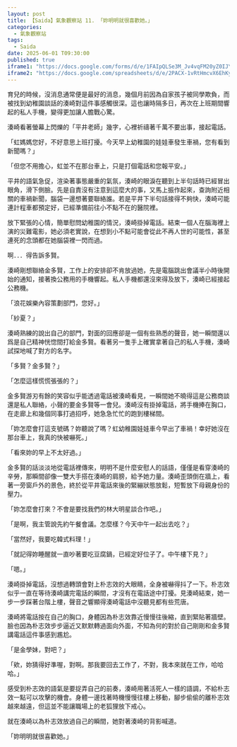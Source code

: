 ```yaml
---
layout: post
title: 【Saida】氣象觀察站 11. 「妳明明就很喜歡她。」
categories:
  - 氣象觀察站
tags:
  - Saida
date: 2025-06-01 T09:30:00
published: true
iframe1: "https://docs.google.com/forms/d/e/1FAIpQLSe3M_Jv4vqFM20yZ0IJYArbYe_CXupi1t43fasHyEK8ltuXyg/viewform?embedded=true"
iframe2: "https://docs.google.com/spreadsheets/d/e/2PACX-1vRtHmcvX6EhKyjPVjUQNVQDnVBR5rJa6qphNtcZ__pzCWukNDwxBjvoNKuVz40746xruuvTYavM5N7_/pubhtml?widget=true&amp;headers=false"
---
```

育兒的時候，沒消息通常便是最好的消息，幾個月前因為自家孩子被同學欺負，而被找到幼稚園談話的湊崎對這件事感觸很深。這也讓時隔多日，再次在上班期間響起的私人手機，變得更加讓人膽戰心驚。

湊崎看著螢幕上閃爍的「平井老師」幾字，心裡祈禱著千萬不要出事，接起電話。

「虹媽媽您好，不好意思上班打擾。今天早上幼稚園的娃娃車發生車禍，您有看到新聞嗎？」

「但您不用擔心，虹並不在那台車上，只是打個電話和您報平安。」

平井的語氣急促，渲染著事態嚴重的氣氛，湊崎的眼淚在聽到上半句話時已經冒出眼角，滑下側臉。先是自責沒有注意到這麼大的事，又馬上振作起來，查詢附近相關的車禍新聞，腦袋一邊想著要聯絡誰。若是平井下半句話接得不夠快，湊崎可能連計程車都預定好，已經準備前往小不點不在的醫院裡。

放下緊張的心情，簡單慰問幼稚園的情況，湊崎掛掉電話。結束一個人在腦海裡上演的災難電影，她必須老實說，在想到小不點可能會從此不再人世的可能性，甚至連死的念頭都在她腦袋裡一閃而過。

啊．．．得告訴多賢。

湊崎剛想聯絡金多賢，工作上的安排卻不肯放過她，先是電腦跳出會議半小時後開始的通知，接著換公務用的手機響起。私人手機都還沒來得及放下，湊崎已經接起公務機。

「浪花娛樂內容策劃部門，您好。」

「紗夏？」

湊崎熟練的說出自己的部門，對面的回應卻是一個有些熟悉的聲音，她一瞬間還以爲是自己精神恍惚間打給金多賢。看著另一隻手上確實拿著自己的私人手機，湊崎試探地喊了對方的名字。

「多賢？金多賢？」

「怎麼這樣慌慌張張的？」

金多賢游刃有餘的笑容似乎能透過電話被湊崎看見，一瞬間她不曉得這是公務商談還是私人聯絡，小聲的要金多賢等一會兒。湊崎沒有掛掉電話，將手機捧在胸口，在走廊上和幾個同事打過招呼，她急急忙忙的跑到樓梯間。

「妳怎麼會打這支號碼？妳聽說了嗎？虹幼稚園娃娃車今早出了車禍！幸好她沒在那台車上，我真的快被嚇死。」

「看來妳的早上不太好過。」

金多賢的話淡淡地從電話裡傳來，明明不是什麼安慰人的話語，僅僅是看穿湊崎的辛勞，那瞬間卻像一雙大手搭在湊崎的肩膀，給予她力量。湊崎歪頭倒在牆上，看著一旁窗戶外的景色，終於從平井電話來後的緊繃狀態放鬆，短暫放下母親身份的壓力。

「妳怎麼會打來？不會是要找我們的林大明星談合作吧。」

「是啊，我主管說先約午餐會議。怎麼樣？今天中午一起出去吃？」

「當然好，我要吃韓式料理！」

「就記得妳睡醒就一直吵著要吃豆腐鍋，已經定好位子了。中午樓下見？」

「嗯。」

湊崎掛掉電話，沒想過轉頭會對上朴志效的大眼睛，全身被嚇得抖了一下。朴志效似乎一直在等待湊崎講完電話的瞬間，才沒有在電話途中打擾。見湊崎結束，她一步一步踩著台階上樓，聲音之響顯得湊崎電話中沒聽見都有些荒唐。

湊崎將電話按在自己的胸口，身體因為朴志效靠近慢慢往後縮，直到緊貼著牆壁。臉也因為朴志效步步逼近又默默轉過面向外面，不知為何的對於自己剛剛和金多賢講電話這件事感到尷尬。

「是金學妹，對吧？」

「欸，妳猜得好準喔，對啊。那我要回去工作了，不對，我本來就在工作，哈哈哈。」

感受到朴志效的語氣是要捉弄自己的前奏，湊崎用著活死人一樣的語調，不給朴志效一點可以攻擊的機會。身體一邊找著時機慢慢往樓上移動，腳步偷偷的離朴志效越來越遠，但這並不能讓職場上的老狐狸放下戒心。

就在湊崎以為朴志效放過自己的瞬間，她對著湊崎的背影喊道。

「妳明明就很喜歡她。」
